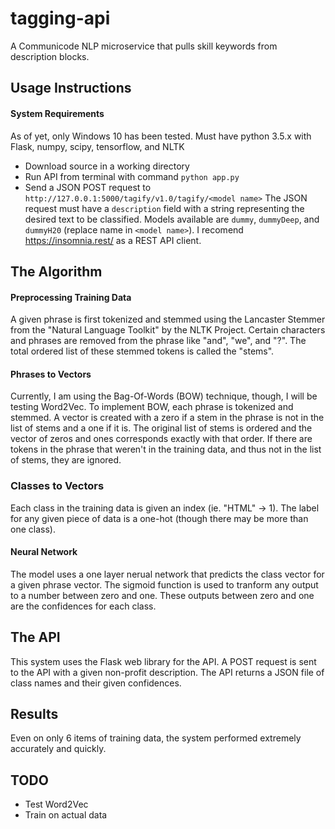 # tagging-api
A Communicode NLP microservice that pulls skill keywords from description blocks. 

## Usage Instructions
#### System Requirements
As of yet, only Windows 10 has been tested.
Must have python 3.5.x with Flask, numpy, scipy, tensorflow, and NLTK
+ Download source in a working directory
+ Run API from terminal with command `python app.py`
+ Send a JSON POST request to `http://127.0.0.1:5000/tagify/v1.0/tagify/<model name>`
The JSON request must have a `description` field with a string representing the desired text to be classified.
Models available are `dummy`, `dummyDeep`, and `dummyH20` (replace name in `<model name>`).
I recomend https://insomnia.rest/ as a REST API client.

## The Algorithm
#### Preprocessing Training Data
A given phrase is first tokenized and stemmed using the Lancaster Stemmer from the "Natural Language Toolkit" by the NLTK Project. Certain characters and phrases are removed from the phrase like "and", "we", and "?". The total ordered list of these stemmed tokens is called the "stems".
#### Phrases to Vectors
Currently, I am using the Bag-Of-Words (BOW) technique, though, I will be testing Word2Vec. To implement BOW, each phrase is tokenized and stemmed. A vector is created with a zero if a stem in the phrase is not in the list of stems and a one if it is. The original list of stems is ordered and the vector of zeros and ones corresponds exactly with that order. If there are tokens in the phrase that weren't in the training data, and thus not in the list of stems, they are ignored.
### Classes to Vectors
Each class in the training data is given an index (ie. "HTML" -> 1). The label for any given piece of data is a one-hot (though there may be more than one class).
#### Neural Network
The model uses a one layer nerual network that predicts the class vector for a given phrase vector. The sigmoid function is used to tranform any output to a number between zero and one. These outputs between zero and one are the confidences for each class.

## The API
This system uses the Flask web library for the API. A POST request is sent to the API with a given non-profit description. The API returns a JSON file of class names and their given confidences.

## Results
Even on only 6 items of training data, the system performed extremely accurately and quickly.

## TODO
+ Test Word2Vec
+ Train on actual data
